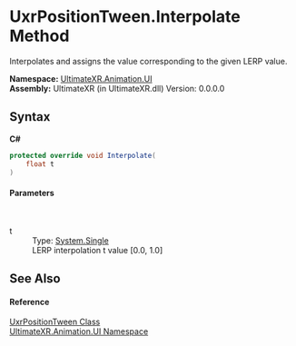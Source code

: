 # UxrPositionTween.Interpolate Method 
 

Interpolates and assigns the value corresponding to the given LERP value.

**Namespace:**&nbsp;<a href="N_UltimateXR_Animation_UI">UltimateXR.Animation.UI</a><br />**Assembly:**&nbsp;UltimateXR (in UltimateXR.dll) Version: 0.0.0.0

## Syntax

**C#**<br />
``` C#
protected override void Interpolate(
	float t
)
```


#### Parameters
&nbsp;<dl><dt>t</dt><dd>Type: <a href="https://docs.microsoft.com/dotnet/api/system.single" target="_blank" rel="noopener noreferrer">System.Single</a><br />LERP interpolation t value [0.0, 1.0]</dd></dl>

## See Also


#### Reference
<a href="T_UltimateXR_Animation_UI_UxrPositionTween">UxrPositionTween Class</a><br /><a href="N_UltimateXR_Animation_UI">UltimateXR.Animation.UI Namespace</a><br />